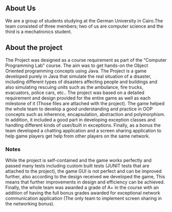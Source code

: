 ## About Us
We are a group of students studying at the German University in Cairo.The team consisted of three members; two of us are computer science and the third is a mechatronics student.

## About the project
The Project was designed as a course requirement as part of the “Computer Programming Lab” course. The aim was to get hands-on the Object Oriented programming concepts using Java.  The Project is a game developed purely in Java that simulate the real situation of a disaster, including different types of disasters affecting people and buildings and also simulating rescuing units such as the ambulance, fire trucks, evacuators, police cars, etc.. The project was based on a detailed requirement and design provided for the entire game as well as each milestone of it (Those files are attached with the project). The game helped the whole team to develop a good understanding and practice in OOP concepts such as inherence, encapsulation, abstraction and polymorphism. In addition, it included a good part in developing exception classes and handling different kinds of user/built in exceptions. Finally, as a bonus the team developed a chatting application and a screen sharing application to help game players get help from other players on the same network.
### Notes
While the project is self-contained and the game works perfectly and passed many tests including custom built tests (JUNIT tests that are attached to the project), the game GUI is not perfect and can be improved further, also according to the design received we developed the game, This means that further improvements in design and efficiency can be achieved. Finally, the whole team was awarded a grade of A+ in the course with an addition of having the full bonus grades awarded for exceptional network communication application (The only team to implement screen sharing in the networking bonus).  
